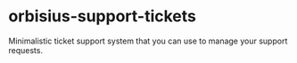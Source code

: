 # orbisius-support-tickets
Minimalistic ticket support system that you can use to manage your support requests.

